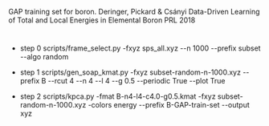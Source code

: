 GAP training set for boron.
Deringer, Pickard & Csányi Data-Driven Learning of Total and Local
Energies in Elemental Boron PRL 2018

#
* step 0
scripts/frame_select.py -fxyz sps_all.xyz --n 1000 --prefix subset --algo random

* step 1
scripts/gen_soap_kmat.py -fxyz subset-random-n-1000.xyz --prefix B --rcut 4 --n 4 --l 4 --g 0.5 --periodic True --plot True

* step 2
scripts/kpca.py -fmat B-n4-l4-c4.0-g0.5.kmat -fxyz subset-random-n-1000.xyz -colors energy --prefix B-GAP-train-set --output xyz
